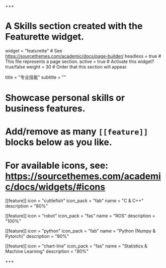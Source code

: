 +++
# A Skills section created with the Featurette widget.
widget = "featurette"  # See https://sourcethemes.com/academic/docs/page-builder/
headless = true  # This file represents a page section.
active = true  # Activate this widget? true/false
weight = 30  # Order that this section will appear.

title = "专业技能"
subtitle = ""

# Showcase personal skills or business features.
# 
# Add/remove as many `[[feature]]` blocks below as you like.
# 
# For available icons, see: https://sourcethemes.com/academic/docs/widgets/#icons

[[feature]]
  icon = "cuttlefish"
  icon_pack = "fab"
  name = "C & C++"
  description = "80%"

[[feature]]
  icon = "robot"
  icon_pack = "fas"
  name = "ROS"
  description = "100%"

[[feature]]
  icon = "python"
  icon_pack = "fab"
  name = "Python (Numpy & Pytorch)"
  description = "80%"
  
[[feature]]
  icon = "chart-line"
  icon_pack = "fas"
  name = "Statistics & Machine Learning"
  description = "80%"  
  

+++

